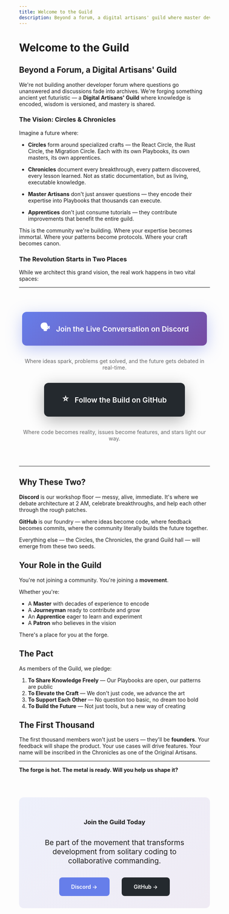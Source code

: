 ```yaml
---
title: Welcome to the Guild
description: Beyond a forum, a digital artisans' guild where master developers share their craft and shape the future of autonomous development.
---
```


# Welcome to the Guild

## Beyond a Forum, a Digital Artisans' Guild

We're not building another developer forum where questions go unanswered and discussions fade into archives. We're forging something ancient yet futuristic — a **Digital Artisans' Guild** where knowledge is encoded, wisdom is versioned, and mastery is shared.

### The Vision: Circles & Chronicles

Imagine a future where:

- **Circles** form around specialized crafts — the React Circle, the Rust Circle, the Migration Circle. Each with its own Playbooks, its own masters, its own apprentices.

- **Chronicles** document every breakthrough, every pattern discovered, every lesson learned. Not as static documentation, but as living, executable knowledge.

- **Master Artisans** don't just answer questions — they encode their expertise into Playbooks that thousands can execute.

- **Apprentices** don't just consume tutorials — they contribute improvements that benefit the entire guild.

This is the community we're building. Where your expertise becomes immortal. Where your patterns become protocols. Where your craft becomes canon.

### The Revolution Starts in Two Places

While we architect this grand vision, the real work happens in two vital spaces:

---

<div style="display: flex; flex-direction: column; gap: 2rem; align-items: center; margin: 4rem 0;">

<a href="https://discord.gg/hatcher" target="_blank" rel="noopener noreferrer" style="display: inline-flex; align-items: center; gap: 1rem; padding: 1.5rem 3rem; background: linear-gradient(135deg, #667eea 0%, #764ba2 100%); color: white; text-decoration: none; border-radius: 12px; font-size: 1.2rem; font-weight: 600; transition: transform 0.2s; box-shadow: 0 10px 40px rgba(102, 126, 234, 0.4);">
  <span style="font-size: 1.5rem;">🗣️</span>
  <span>Join the Live Conversation on Discord</span>
</a>

<p style="text-align: center; color: #666; margin: 0;">
  Where ideas spark, problems get solved, and the future gets debated in real-time.
</p>

<a href="https://github.com/hatcherdx/dx-engine" target="_blank" rel="noopener noreferrer" style="display: inline-flex; align-items: center; gap: 1rem; padding: 1.5rem 3rem; background: #24292e; color: white; text-decoration: none; border-radius: 12px; font-size: 1.2rem; font-weight: 600; transition: transform 0.2s; box-shadow: 0 10px 40px rgba(0, 0, 0, 0.3);">
  <span style="font-size: 1.5rem;">⭐</span>
  <span>Follow the Build on GitHub</span>
</a>

<p style="text-align: center; color: #666; margin: 0;">
  Where code becomes reality, issues become features, and stars light our way.
</p>

</div>

---

## Why These Two?

**Discord** is our workshop floor — messy, alive, immediate. It's where we debate architecture at 2 AM, celebrate breakthroughs, and help each other through the rough patches.

**GitHub** is our foundry — where ideas become code, where feedback becomes commits, where the community literally builds the future together.

Everything else — the Circles, the Chronicles, the grand Guild hall — will emerge from these two seeds.

## Your Role in the Guild

You're not joining a community. You're joining a **movement**.

Whether you're:

- A **Master** with decades of experience to encode
- A **Journeyman** ready to contribute and grow
- An **Apprentice** eager to learn and experiment
- A **Patron** who believes in the vision

There's a place for you at the forge.

## The Pact

As members of the Guild, we pledge:

1. **To Share Knowledge Freely** — Our Playbooks are open, our patterns are public
2. **To Elevate the Craft** — We don't just code, we advance the art
3. **To Support Each Other** — No question too basic, no dream too bold
4. **To Build the Future** — Not just tools, but a new way of creating

## The First Thousand

The first thousand members won't just be users — they'll be **founders**. Your feedback will shape the product. Your use cases will drive features. Your name will be inscribed in the Chronicles as one of the Original Artisans.

---

**The forge is hot. The metal is ready. Will you help us shape it?**

<div style="margin-top: 4rem; padding: 2rem; background: linear-gradient(135deg, rgba(102, 126, 234, 0.1) 0%, rgba(118, 75, 162, 0.1) 100%); border-radius: 12px; text-align: center;">

### Join the Guild Today

<p style="font-size: 1.2rem; margin: 2rem 0;">
Be part of the movement that transforms development from solitary coding to collaborative commanding.
</p>

<div style="display: flex; gap: 2rem; justify-content: center; flex-wrap: wrap;">
  <a href="https://discord.gg/hatcher" target="_blank" rel="noopener noreferrer" style="padding: 1rem 2rem; background: #667eea; color: white; text-decoration: none; border-radius: 8px; font-weight: 600;">
    Discord →
  </a>
  <a href="https://github.com/hatcherdx/dx-engine" target="_blank" rel="noopener noreferrer" style="padding: 1rem 2rem; background: #24292e; color: white; text-decoration: none; border-radius: 8px; font-weight: 600;">
    GitHub →
  </a>
</div>

</div>
